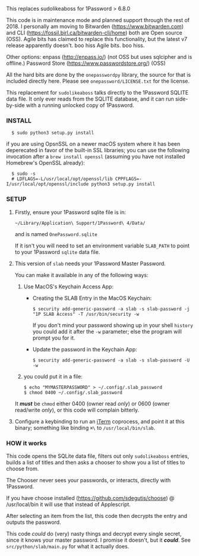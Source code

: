 This replaces sudolikeaboss for 1Password > 6.8.0

This code is in maintenance mode and planned support through the rest of 2018.  I personally am moving to Bitwarden (https://www.bitwarden.com) and CLI (https://fossil.birl.ca/bitwarden-cli/home) both are Open source (OSS). Agile bits has claimed to replace this functionality, but the latest v7 release apparently doesn't. boo hiss Agile bits. boo hiss.

Other options: enpass (http://enpass.io/) (not OSS but uses sqlcipher and is offline.) Password Store (https://www.passwordstore.org/) (OSS)

All the hard bits are done by the `onepasswordpy` library, the source for that is included directly here. Please see `onepassword/LICENSE.txt` for the license.

This replacement for `sudolikeaboss` talks directly to the 1Password SQLITE data file.
It only ever reads from the SQLITE database, and it can run side-by-side with a running unlocked copy of 1Password.


### INSTALL

```
  $ sudo python3 setup.py install
```

if you are using OpsnSSL on a newer macOS system where it has been deperecated in favor of the built-in SSL libraries; you can use the following invocation after a `brew install openssl` (assuming you have not installed Homebrew's OpenSSL already):

```
  $ sudo -s  
  # LDFLAGS=-L/usr/local/opt/openssl/lib CPPFLAGS=-I/usr/local/opt/openssl/include python3 setup.py install
```

### SETUP

  1. Firstly, ensure your 1Password sqlite file is in:

     ```
     ~/Library/Application\ Support/1Password\ 4/Data/
     ```

     and is named `OnePassword.sqlite`
  
     If it isn't you will need to set an environment variable `SLAB_PATH` to point to your 1Password `sqlite` data file.

  2. This version of `slab` needs your 1Password Master Password.
  
     You can make it available in any of the following ways:
  
     1. Use MacOS's Keychain Access App:
  
        * Creating the SLAB Entry in the MacOS Keychain:

           ```
           $ security add-generic-password -a slab -s slab-password -j "1P SLAB Access" -T /usr/bin/security -w
           ```

           If you don't mind your password showing up in your shell `history` you could add it after the `-w` parameter; else the program will prompt you for it.

        * Update the password in the Keychain App:

           ```
           $ security add-generic-password -a slab -s slab-password -U -w
           ```

     2. you could put it in a file:

        ```
        $ echo "MYMASTERPASSWORD" > ~/.config/.slab_password
        $ chmod 0400 ~/.config/.slab_password
        ```

     It ***must*** be `chmod` either 0400 (owner read *only*) or 0600 (owner read/write *only*), or this code will complain bitterly.

  3. Configure a keybinding to run an [iTerm](https://www.iterm2.com) coprocess, and point it at this binary; something like binding `⌘\` to `/usr/local/bin/slab`.

### HOW it works

  This code opens the SQLite data file, filters out only `sudolikeaboss` entries, builds a list of titles and then asks a chooser to show you a list of titles to choose from.
  
  The Chooser never sees your passwords, or interacts, directly with 1Password.

  If you have choose installed (https://github.com/sdegutis/choose) @ /usr/local/bin it will use that instead of Applescript.
  
  After selecting an item from the list, this code then decrypts the entry and outputs the password.

  This code *could* do (very) nasty things and decrypt every single secret, since it knows your master password. I promise it doesn't, but it ***could***. See `src/python/slab/main.py` for what it actually does.
